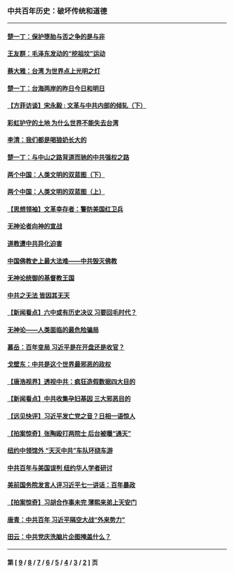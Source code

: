 ### 中共百年历史：破坏传统和道德
---
#### [楚一丁：保护堕胎与否之争的是与非](../../pages/nf1176114/n13815642.md?09080430) 
#### [王友群：毛泽东发动的“挖祖坟”运动](../../pages/nf1176114/n13723639.md?09080430) 
#### [蔡大雅：台湾 为世界点上光明之灯](../../pages/nf1176114/n13531530.md?09080430) 
#### [楚一丁：台海两岸的昨日今日和明日](../../pages/nf1176114/n13531468.md?09080430) 
#### [【方菲访谈】宋永毅 : 文革与中共内部的倾轧（下）](../../pages/nf1176114/n13486836.md?09080430) 
#### [彩虹护守的土地 为什么世界不能失去台湾](../../pages/nf1176114/n13476849.md?09080430) 
#### [李清：我们都是喝狼奶长大的](../../pages/nf1176114/n13471478.md?09080430) 
#### [楚一丁：与中山之路背道而驰的中共强权之路](../../pages/nf1176114/n13437270.md?09080430) 
#### [两个中国：人类文明的双蓝图（下）](../../pages/nf1176114/n13423132.md?09080430) 
#### [两个中国：人类文明的双蓝图（上）](../../pages/nf1176114/n13422687.md?09080430) 
#### [【思想领袖】文革幸存者：警防美国红卫兵](../../pages/nf1176114/n13339289.md?09080430) 
#### [无神论者向神的宣战](../../pages/nf1176114/n13281535.md?09080430) 
#### [道教遭中共异化迫害](../../pages/nf1176114/n13281463.md?09080430) 
#### [中国佛教史上最大法难——中共毁灭佛教](../../pages/nf1176114/n13281397.md?09080430) 
#### [无神论统御的基督教王国](../../pages/nf1176114/n13281280.md?09080430) 
#### [中共之无法 皆因其无天](../../pages/nf1176114/n13281088.md?09080430) 
#### [【新闻看点】六中或有历史决议 习要回毛时代？](../../pages/nf1176114/n13222895.md?09080430) 
#### [无神论——人类面临的最危险骗局](../../pages/nf1176114/n13196137.md?09080430) 
#### [慕岳：百年变局 习近平是在开盘还是收官？](../../pages/nf1176114/n13206516.md?09080430) 
#### [戈壁东：中共是这个世界最邪恶的政权](../../pages/nf1176114/n13085641.md?09080430) 
#### [【唐浩视界】透视中共：疯狂造假数据四大目的](../../pages/nf1176114/n13080590.md?09080430) 
#### [【新闻看点】中共收集孕妇基因 三大邪恶目的](../../pages/nf1176114/n13077182.md?09080430) 
#### [【远见快评】习近平发亡党之音？日相一语惊人](../../pages/nf1176114/n13074809.md?09080430) 
#### [【拍案惊奇】张陶殴打两院士 后台被曝“通天”](../../pages/nf1176114/n13070496.md?09080430) 
#### [纽约中领馆外 “天灭中共”车队环绕车游](../../pages/nf1176114/n13070693.md?09080430) 
#### [中共百年与美国误判 纽约华人学者研讨](../../pages/nf1176114/n13067969.md?09080430) 
#### [美前国务院发言人评习近平七一讲话：百年暴政](../../pages/nf1176114/n13066986.md?09080430) 
#### [【拍案惊奇】习胡合作事未完 薄熙来弟上天安门](../../pages/nf1176114/n13065867.md?09080430) 
#### [唐青：中共百年 习近平隔空大战“外来势力”](../../pages/nf1176114/n13065976.md?09080430) 
#### [田云：中共党庆洗脑片企图掩盖什么？](../../pages/nf1176114/n13064395.md?09080430) 

---
#### 第 [ [9](./9.md?09080430) / [8](./8.md?09080430) / [7](./7.md?09080430) / [6](./6.md?09080430) / [5](./5.md?09080430) / [4](./4.md?09080430) / [3](./3.md?09080430) / [2](./2.md?09080430) ] 页
